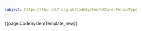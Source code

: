 ```yaml
---
subject: https://fhir.hl7.org.uk/CodeSystem/UKCore-PeriodType
---
```



{{page:CodeSystemTemplate_new}}
